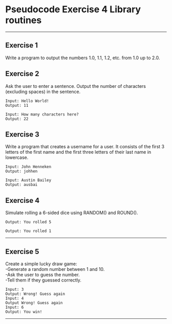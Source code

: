 # Pseudocode Exercise 4 Library routines

---

## Exercise 1

Write a program to output the numbers 1.0, 1.1, 1.2, etc. from 1.0 up to 2.0.

## Exercise 2

Ask the user to enter a sentence. Output the number of characters (excluding spaces) in the sentence.

    Input: Hello World!
    Output: 11

    Input: How many characters here?
    Output: 22

## Exercise 3

Write a program that creates a username for a user. It consists of the first 3 letters of the first
name and the first three letters of their last name in lowercase.

    Input: John Henneken
    Output: johhen

    Input: Austin Bailey
    Output: ausbai

## Exercise 4

Simulate rolling a 6-sided dice using RANDOM() and ROUND().

    Output: You rolled 5

    Output: You rolled 1
    
---

## Exercise 5

Create a simple lucky draw game:  
   -Generate a random number between 1 and 10.   
   -Ask the user to guess the number.  
   -Tell them if they guessed correctly.   

    Input: 3
    Output: Wrong! Guess again
    Input: 4
    Output Wrong! Guess again
    Input: 6
    Output: You win!
    
---




 
